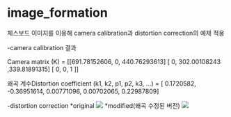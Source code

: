 # image_formation
<p>
체스보드 이미지를 이용해 camera calibration과  distortion correction의 예제 적용
</p>
-camera calibration 결과
<p>
Camera matrix (K) = 
[[691.78152606,   0,         440.76293613]
 [  0,         302.00108243 ,339.81891315]
 [  0,           0,          1       ]]
</p>
<p>
 왜곡 계수Distortion coefficient (k1, k2, p1, p2, k3, ...) = [ 0.1720582,  -0.36951614,  0.00771096,  0.00702065,  0.22987809]
</p>
 -distortion correction
 *original
 <img src="https://github.com/sehwan12/image_formation/assets/58384653/4bd8cad1-2350-4f4e-a6cf-3a88a84bfa00">
 *modified(왜곡 수정된 버전)
<img src="https://github.com/sehwan12/image_formation/assets/58384653/f777ff28-769f-44c8-ad7a-6929f98ebb30">
